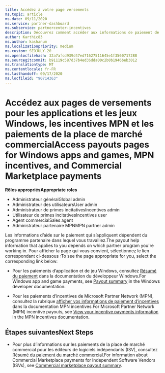 ```yaml
---
title: Accédez à votre page versements
ms.topic: article
ms.date: 09/11/2020
ms.service: partner-dashboard
ms.subservice: partnercenter-incentives
description: Découvrez comment accéder aux informations de paiement de vos applications et jeux Windows, aux incentives MPN et aux paiements de la place de marché commercial pour les éditeurs de logiciels indépendants.
author: Karthic83
ms.author: kashanum
ms.localizationpriority: medium
ms.custom: SEOJULY.20
ms.openlocfilehash: 32a7afcd939d47ed71627511645e1f3560717288
ms.sourcegitcommit: b91119c587d37b4ed36dda00c2b0b1946beb3012
ms.translationtype: MT
ms.contentlocale: fr-FR
ms.lasthandoff: 09/17/2020
ms.locfileid: "90714363"
---
```

# <a name="access-payouts-pages-for-windows-apps-and-games-mpn-incentives-and-commercial-marketplace-payments"></a><span data-ttu-id="fce68-103">Accédez aux pages de versements pour les applications et les jeux Windows, les incentives MPN et les paiements de la place de marché commercial</span><span class="sxs-lookup"><span data-stu-id="fce68-103">Access payouts pages for Windows apps and games, MPN incentives, and Commercial Marketplace payments</span></span>

<span data-ttu-id="fce68-104">**Rôles appropriés**</span><span class="sxs-lookup"><span data-stu-id="fce68-104">**Appropriate roles**</span></span>

- <span data-ttu-id="fce68-105">Administrateur général</span><span class="sxs-lookup"><span data-stu-id="fce68-105">Global admin</span></span>
- <span data-ttu-id="fce68-106">Administrateur des utilisateurs</span><span class="sxs-lookup"><span data-stu-id="fce68-106">User admin</span></span>
- <span data-ttu-id="fce68-107">Administrateur de primes incitatives</span><span class="sxs-lookup"><span data-stu-id="fce68-107">Incentives admin</span></span>
- <span data-ttu-id="fce68-108">Utilisateur de primes incitatives</span><span class="sxs-lookup"><span data-stu-id="fce68-108">Incentives user</span></span>
- <span data-ttu-id="fce68-109">Agent commercial</span><span class="sxs-lookup"><span data-stu-id="fce68-109">Sales agent</span></span>
- <span data-ttu-id="fce68-110">Administrateur partenaire MPN</span><span class="sxs-lookup"><span data-stu-id="fce68-110">MPN partner admin</span></span>

<span data-ttu-id="fce68-111">Les informations d’aide sur le paiement qui s’appliquent dépendent du programme partenaire dans lequel vous travaillez.</span><span class="sxs-lookup"><span data-stu-id="fce68-111">The payout help information that applies to you depends on which partner program you're working in.</span></span> <span data-ttu-id="fce68-112">Pour afficher la page qui vous convient, sélectionnez le lien correspondant ci-dessous :</span><span class="sxs-lookup"><span data-stu-id="fce68-112">To see the page appropriate for you, select the corresponding link below:</span></span>

- <span data-ttu-id="fce68-113">Pour les paiements d’application et de jeu Windows, consultez [Résumé du paiement](https://docs.microsoft.com/windows/uwp/publish/payout-summary) dans la documentation du développeur Windows.</span><span class="sxs-lookup"><span data-stu-id="fce68-113">For Windows app and game payments, see [Payout summary](https://docs.microsoft.com/windows/uwp/publish/payout-summary) in the Windows developer documentation.</span></span>

- <span data-ttu-id="fce68-114">Pour les paiements d’incentives de Microsoft Partner Network (MPN), consultez la rubrique [afficher vos informations de paiement d’incentives](understand-incentive-payouts.md) dans la documentation MPN incentives.</span><span class="sxs-lookup"><span data-stu-id="fce68-114">For Microsoft Partner Network (MPN) incentive payouts, see [View your incentive payments information](understand-incentive-payouts.md) in the MPN incentives documentation.</span></span>

## <a name="next-steps"></a><span data-ttu-id="fce68-115">Étapes suivantes</span><span class="sxs-lookup"><span data-stu-id="fce68-115">Next Steps</span></span>

- <span data-ttu-id="fce68-116">Pour plus d’informations sur les paiements de la place de marché commercial pour les éditeurs de logiciels indépendants (ISV), consultez [Résumé du paiement du marché commercial](https://docs.microsoft.com/azure/marketplace/partner-center-portal/payout-summary).</span><span class="sxs-lookup"><span data-stu-id="fce68-116">For information about Commercial Marketplace payments for Independent Software Vendors (ISVs), see [Commercial marketplace payout summary](https://docs.microsoft.com/azure/marketplace/partner-center-portal/payout-summary).</span></span>
